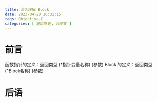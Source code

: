 ```yaml
---
title: 深入理解 Block
date: 2023-04-20 16:31:15
tags: Objective-C 
categories: [ 底层原理, 八股文 ]
---
```


# 前言

<!-- more -->

函数指针的定义：返回类型 (*指针变量名称) (参数)
Block 的定义：返回类型 (^Block名称) (参数)

# 后语

